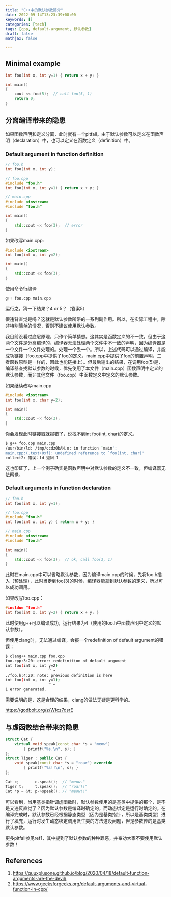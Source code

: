 ```yaml
---
title: "C++中的默认参数简介"
date: 2022-09-14T13:23:39+08:00
keywords: []
categories: [tech]
tags: [cpp, default-argument, 默认参数]
draft: false
mathjax: false

---
```


## Minimal example

```cpp
int foo(int x, int y=1) { return x + y; }

int main()
{
    cout << foo(5);  // call foo(5, 1)
    return 0;
}
```

## 分离编译带来的隐患

如果函数声明和定义分离，此时就有一个pitfall。由于默认参数可以定义在函数声明（declaration）中，也可以定义在函数定义（definition）中。

###  Default argument in function **definition**

```cpp
// foo.h
int foo(int x, int y);

// foo.cpp
#include "foo.h"
int foo(int x, int y=1) { return x + y; }

// main.cpp
#include <iostream>
#include "foo.h"

int main()
{
    std::cout << foo(3);  // error
}
```

如果改写main.cpp:
```cpp
#include <iostream>
int foo(int x, int y=2);

int main()
{
    std::cout << foo(3);
}
```
使用命令行编译
```
g++ foo.cpp main.cpp
```
运行之，猜一下结果？4 or 5？（答案5）

很违背直觉是吗？这就是默认参数所带的一系列副作用。所以，在实际工程中，除非特别简单的情况，否则不建议使用默认参数。

我目前没看过底层原理，只作个简单猜想。这其实是函数定义的不一致，但由于这两个文件是分离编译的，编译器无法处理两个文件中不一致的声明，因为编译器是一个文件一个文件处理的。处理一个丢一个。所以，上述代码可以通过编译，并能成功链接（foo.cpp中提供了foo的定义，main.cpp中提供了foo的前置声明，二者函数原型是一样的，因此也能链接上）。但最后输出的结果，在调用foo(5)是，编译器查找默认参数的时候，优先使用了本文件（main.cpp）函数声明中定义的默认参数，而非其他文件（foo.cpp）中函数定义中定义的默认参数。

如果继续改写main.cpp
```cpp
#include <iostream>
int foo(int x, char y=2);

int main()
{
    std::cout << foo(3);
}
```
你会发现此时链接器就报错了，说找不到int foo(int, char)的定义。
```bash
$ g++ foo.cpp main.cpp
/usr/bin/ld: /tmp/ccdz0bAH.o: in function `main':
main.cpp:(.text+0xf): undefined reference to `foo(int, char)'
collect2: 错误：ld 返回 1
```
这也印证了，上一个例子确实是函数声明中对默认参数的定义不一致，但编译器无法察觉。

### Default arguments in function **declaration**

```cpp
// foo.h
int foo(int x, int y=1);

// foo.cpp
#include "foo.h"
int foo(int x, int y) { return x + y; }

// main.cpp
#include <iostream>
#include "foo.h"

int main()
{
    std::cout << foo(3);  // ok, call foo(3, 1)
}
```

此时在main.cpp中可以省略默认参数，因为编译main.cpp的时候，先将foo.h插入（预处理），此时当走到foo(3)的时候，编译器能拿到默认参数的定义，所以可以成功调用。

如果改写foo.cpp：
```cpp
#incldue "foo.h"
int foo(int x, int y=2) { return x + y; }
```
此时使用g++可以编译成功，运行结果为4（使用的foo.h中函数声明中定义的默认参数）。

但使用clang时，无法通过编译，会报一个redefinition of default argument的错误：
```bash
$ clang++ main.cpp foo.cpp
foo.cpp:3:20: error: redefinition of default argument
int foo(int x, int y=2)
                   ^ ~
./foo.h:4:20: note: previous definition is here
int foo(int x, int y=1);
                   ^ ~
1 error generated.
```
需要说明的是，这是合理的结果，clang的做法无疑是更科学的。

https://godbolt.org/z/Wfcz7dsrE

## 与虚函数结合带来的隐患

```cpp
struct Cat {
    virtual void speak(const char *s = "meow")
        { printf("%s.\n", s); }
};
struct Tiger : public Cat {
    void speak(const char *s = "roar") override
        { printf("%s!!\n", s); }
};

Cat c;       c.speak();  // "meow."
Tiger t;     t.speak();  // "roar!!"
Cat *p = &t; p->speak(); // "meow!!"
```

可以看到，当用基类指针调虚函数时，默认参数使用的是基类中提供的那个，是不是又违反直觉了？因为默认参数是编译时确定的，而动态绑定是运行时确定的。在编译完成时，默认参数已经根据静态类型（因为是基类指针，所以是基类类型）进行了填充，运行时发生动态绑定调用派生类的方法这没问题，但是参数传的是基类默认参数。

更多pitfall参见ref1，其中提到了默认参数的种种罪恶，并奉劝大家不要使用默认参数！

## References

1. https://quuxplusone.github.io/blog/2020/04/18/default-function-arguments-are-the-devil/
2. https://www.geeksforgeeks.org/default-arguments-and-virtual-function-in-cpp/
